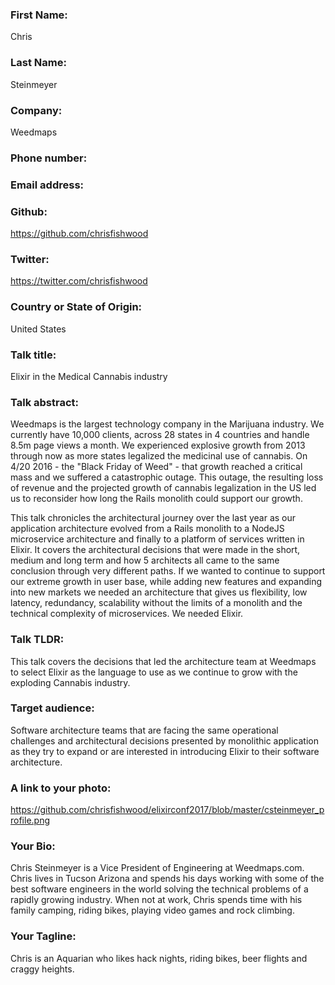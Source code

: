 ### First Name:
Chris

### Last Name:
Steinmeyer

### Company:
Weedmaps

### Phone number:

### Email address:

### Github:
https://github.com/chrisfishwood

### Twitter:
https://twitter.com/chrisfishwood

### Country or State of Origin:
United States

### Talk title:
Elixir in the Medical Cannabis industry

### Talk abstract:
Weedmaps is the largest technology company in the Marijuana industry. We currently have 10,000 clients, across 28 states in 4 countries and handle 8.5m page views a month.
We experienced explosive growth from 2013 through now as more states legalized the medicinal use of cannabis. On 4/20 2016 - the "Black Friday of Weed" - that growth reached
a critical mass and we suffered a catastrophic outage. This outage, the resulting loss of revenue and the projected growth of cannabis legalization in the US led us to reconsider
how long the Rails monolith could support our growth.

This talk chronicles the architectural journey over the last year as our application architecture evolved from a Rails monolith to a NodeJS microservice architecture and finally to a platform of services
written in Elixir. It covers the architectural decisions that were made in the short, medium and long term and how 5 architects all came to the same conclusion through very different paths.  If we wanted to continue to support
our extreme growth in user base, while adding new features and expanding into new markets we needed an architecture that gives us flexibility, low latency, redundancy, scalability without the limits
of a monolith and the technical complexity of microservices. We needed Elixir.

### Talk TLDR:
This talk covers the decisions that led the architecture team at Weedmaps to select Elixir as the language to use as we continue to grow with the exploding Cannabis industry.

### Target audience:
Software architecture teams that are facing the same operational challenges and architectural decisions presented by monolithic application as they try to expand or are interested in introducing Elixir to their software architecture.

### A link to your photo:
https://github.com/chrisfishwood/elixirconf2017/blob/master/csteinmeyer_profile.png

### Your Bio:
Chris Steinmeyer is a Vice President of Engineering at Weedmaps.com. Chris lives in Tucson Arizona and spends his days working with some of the best software engineers in the world solving the technical problems of a rapidly growing industry. When not at work, Chris spends time with his family camping, riding bikes, playing video games and rock climbing.

### Your Tagline:
Chris is an Aquarian who likes hack nights, riding bikes, beer flights and craggy heights.
